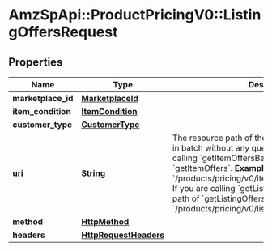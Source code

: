 # AmzSpApi::ProductPricingV0::ListingOffersRequest

## Properties
Name | Type | Description | Notes
------------ | ------------- | ------------- | -------------
**marketplace_id** | [**MarketplaceId**](MarketplaceId.md) |  | 
**item_condition** | [**ItemCondition**](ItemCondition.md) |  | 
**customer_type** | [**CustomerType**](CustomerType.md) |  | [optional] 
**uri** | **String** | The resource path of the operation you are calling in batch without any query parameters.  If you are calling &#x60;getItemOffersBatch&#x60;, supply the path of &#x60;getItemOffers&#x60;.  **Example:** &#x60;/products/pricing/v0/items/B000P6Q7MY/offers&#x60;  If you are calling &#x60;getListingOffersBatch&#x60;, supply the path of &#x60;getListingOffers&#x60;.  **Example:** &#x60;/products/pricing/v0/listings/B000P6Q7MY/offers&#x60; | 
**method** | [**HttpMethod**](HttpMethod.md) |  | 
**headers** | [**HttpRequestHeaders**](HttpRequestHeaders.md) |  | [optional] 

